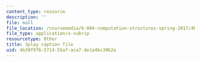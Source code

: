 ```yaml
---
content_type: resource
description: ''
file: null
file_location: /coursemedia/6-004-computation-structures-spring-2017/4b39f976571455a7aca7de1a4bc39b2a_UW9k06c63ts.vtt
file_type: application/x-subrip
resourcetype: Other
title: 3play caption file
uid: 4b39f976-5714-55a7-aca7-de1a4bc39b2a
---
```

